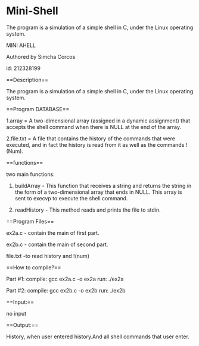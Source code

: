 # Mini-Shell
The program is a simulation of a simple shell in C, under the Linux operating system.

MINI AHELL

Authored by Simcha Corcos

id: 212328199


==Description==

The program is a simulation of a simple shell in C, under the Linux operating system.


==Program DATABASE==

1.array = A two-dimensional array (assigned in a dynamic assignment) that accepts the shell command when there is NULL at the end of the array.

2.file.txt = A file that contains the history of the commands that were executed, and in fact the history is read from it as well as the commands  !(Num).


==functions==

two main functions:
1. buildArray - This function that receives a string and returns the string in the form of a two-dimensional array that ends in NULL. This array is sent to execvp to execute the shell command.

2. readHistory - This method reads and prints the file to stdin.


==Program Files==

ex2a.c - contain the main of first part.

ex2b.c - contain the main of second part.

file.txt -to read history and !(num)


==How to compile?==

Part #1:
compile: gcc ex2a.c -o ex2a
run: ./ex2a


Part #2:
compile: gcc ex2b.c -o ex2b
run: ./ex2b


==Input:==

no input


==Output:==

History, when user entered history.And all shell commands that user enter.


